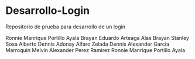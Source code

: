# Desarrollo-Login
Repositorio de prueba para desarrollo de un login

Ronnie Manrique Portillo Ayala
Brayan Eduardo Arteaga Alas
Brayan Stanley Sosa Alberto
Dennis Adonay Alfaro Zelada
Dennis Alexander Garcia Marroquin
Melvin Alexander Perez Ramirez
Ronnie Manrique Portillo Ayala
